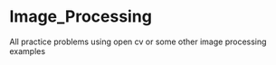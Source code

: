 # Image_Processing
All practice problems using open cv or some other image processing examples







